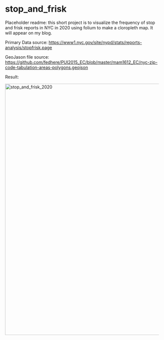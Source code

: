 # stop_and_frisk
 
 Placeholder readme: this short project is to visualize the frequency of stop and frisk reports in NYC in 2020 using 
 folium to make a cloropleth map. It will appear on my blog. 
 
 Primary Data source: https://www1.nyc.gov/site/nypd/stats/reports-analysis/stopfrisk.page
 
 GeoJason file source: https://github.com/fedhere/PUI2015_EC/blob/master/mam1612_EC/nyc-zip-code-tabulation-areas-polygons.geojson


Result: 

<img width="823" alt="stop_and_frisk_2020" src="https://user-images.githubusercontent.com/8728172/164055225-1f9febe6-f40a-46e6-8a08-b3dcc94b7d7c.png">

